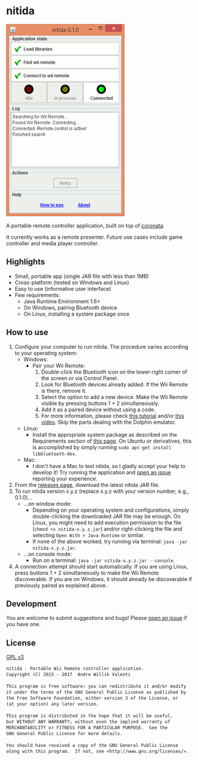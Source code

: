 # nitida
<img alt="Screenshot of nitida window" src="doc/nitida-screenshot.gif" width="320" height="520">

A portable remote controller application, built on top of
[coronata](../coronata).

It currently works as a remote presenter.
Future use cases include game controller and media player controller.

## Highlights
- Small, portable app (single JAR file with less than 1MB)
- Cross-platform (tested on Windows and Linux)
- Easy to use (informative user interface)
- Few requirements:
  - Java Runtime Environment 1.6+
  - On Windows, pairing Bluetooth device
  - On Linux, installing a system package once

## How to use
1. Configure your computer to run nitida. The procedure varies according to your
   operating system:
    - Windows:
      - Pair your Wii Remote:
        1. Double-click the Bluetooth icon on the
           lower-right corner of the screen or via Control Panel.
        1. Look for Bluetooth devices already added. If the Wii Remote is there,
        remove it.
        1. Select the option to add a new device. Make the Wii Remote visible
           by pressing buttons 1 + 2 simultaneously.
        1. Add it as a paired device without using a code.         
        1. For more information, please check
           [this tutorial](http://www.dolphin-emulator.com/connect-wiimote.html)
           and/or [this video](https://www.youtube.com/watch?v=DIFARukwA5I).
           Skip the parts dealing with the Dolphin emulator.
    - Linux:
      - Install the appropriate system package as described on the
        Requirements section of [this page](http://bluecove.org/bluecove-gpl/).
        On Ubuntu or derivatives,
        this is accomplished by simply running ```sudo apt-get install libbluetooth-dev```.
    - Mac:
      - I don't have a Mac to test nitida, so I gladly accept your help to develop it!
        Try running the application and
        [open an issue](https://github.com/awvalenti/bauhinia/issues/new?title=nitida%20on%20Mac)
          reporting your experience.
1. From the [releases page](https://github.com/awvalenti/bauhinia/releases),
  download the latest nitida JAR file.
1. To run nitida version x.y.z (replace x.y.z with your version number, e.g., 0.1.0)...
   - ...on window mode:
     - Depending on your operating system and configurations, simply double-clicking
       the downloaded JAR file may be enough. On Linux, you might need to add execution
       permission to the file (```chmod +x nitida-x.y.z.jar```) and/or
       right-clicking the file and selecting ```Open With > Java Runtime```
       or similar.
     - If none of the above worked, try running via terminal:
       ```java -jar nitida-x.y.z.jar```.
   - ...on console mode:
      - Run on a terminal: ```java -jar nitida-x.y.z.jar --console```.
1. A connection attempt should start automatically. If you are using Linux,
   press buttons 1 + 2 simultaneously to make the Wii Remote discoverable.
   If you are on Windows, it should already be discoverable if previously paired
   as explained above.

## Development
You are welcome to submit suggestions and bugs! Please [open an issue](../../../issues)
if you have one.

## License
[GPL v3](http://www.gnu.org/licenses/gpl-3.0.en.html)

```
nitida - Portable Wii Remote controller application.
Copyright (C) 2015 - 2017  Andre Willik Valenti

This program is free software: you can redistribute it and/or modify
it under the terms of the GNU General Public License as published by
the Free Software Foundation, either version 3 of the License, or
(at your option) any later version.

This program is distributed in the hope that it will be useful,
but WITHOUT ANY WARRANTY; without even the implied warranty of
MERCHANTABILITY or FITNESS FOR A PARTICULAR PURPOSE.  See the
GNU General Public License for more details.

You should have received a copy of the GNU General Public License
along with this program.  If not, see <http://www.gnu.org/licenses/>.
```
